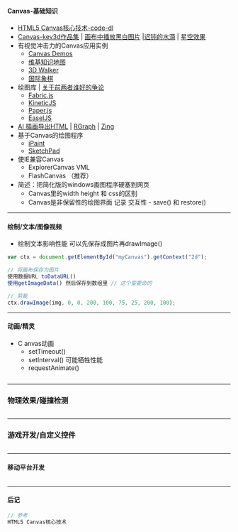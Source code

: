 #### Canvas-**基础知识**

* [HTML5 Canvas核心技术-code-dl](https://github.com/corehtml5canvas/code)
* [Canvas-kev3d作品集](http://www.kevs3d.co.uk/dev/phoria/index.html) \| [画布中播放黑白图片](http://html5doctor.com/video-canvas-magic) \|[迟钝的水滴](http://www.blobsallad.se) \| [星空效果](http://tinyurl.com/crn3ed)
* 有视觉冲击力的Canvas应用实例
  * [Canvas Demos](http://www.canvasdemos.com)
  * [维基知识地图](http://en.inforapid.org)
  * [3D Walker](http://www.benjoffe.com/code/demos/canvascape)
  * [国际象棋](http://htmlchess.sourceforge.net/demo/example.html)
* 绘图库 \| [关于前两者谁好的争论](https://www.gitbook.com/book/luo0412/white/edit#)
  * [Fabric.js](http://fabricjs.com)
  * [KineticJS](http://kineticjs.com)
  * [Paper.js](http://paperjs.org)
  * [EaselJS](http://www.createjs.com)
* [AI 插画导出HTML](http://visitmix.com/labs/ai2canvas/) \| [RGraph](http://www.rgraph.net/) \| [Zing](http://www.zingchart.com/)
* 基于Canvas的绘图程序
  * [iPaint](https://www.gitbook.com/book/luo0412/white/edit#)
  * [SketchPad](https://www.gitbook.com/book/luo0412/white/edit#)
* 使IE兼容Canvas
  * ExplorerCanvas VML
  * FlashCanvas （推荐）
* 简述：把简化版的windows画图程序硬塞到网页
  * Canvas里的width height 和 css的区别
  * Canvas是非保留性的绘图界面 记录 交互性 - save\(\) 和 restore\(\)

---

#### **绘制/文本/图像视频**

* 绘制文本影响性能 可以先保存成图片再drawImage\(\)

```js
var ctx = document.getElementById("myCanvas").getContext("2d");

// 将画布保存为图片
使用数据URL toDataURL()
使用getImageData() 然后保存到数组里 // 这个蛮要命的

// 剪裁
ctx.drawImage(img, 0, 0, 200, 100, 75, 25, 200, 100);
```

---

#### **动画/精灵**

* C  anvas动画
  * setTimeout\(\) 
  * setInterval\(\) 可能牺牲性能
  * requestAnimate\(\)

```js

```

---

### **物理效果/碰撞检测**

```js

```

---

### **游戏开发/自定义控件**

```js

```

---

#### **移动平台开发**

```js

```

---

#### 后记

```js
// 参考
HTML5 Canvas核心技术
```



